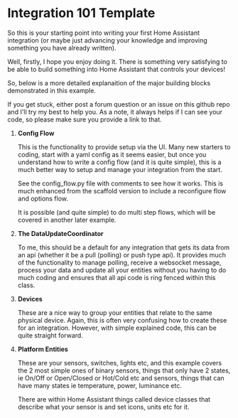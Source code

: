 # Integration 101 Template

So this is your starting point into writing your first Home Assistant integration (or maybe just advancing your knowledge and improving something you have already written).

Well, firstly, I hope you enjoy doing it.  There is something very satisfying to be able to build something into Home Assistant that controls your devices!

So, below is a more detailed explanaition of the major building blocks demonstrated in this example.

If you get stuck, either post a forum question or an issue on this github repo and I'll try my best to help you.  As a note, it always helps if I can see your code, so please make sure you provide a link to that.

1. **Config Flow**

    This is the functionality to provide setup via the UI.  Many new starters to coding, start with a yaml config as it seems easier, but once you understand how to write a config flow (and it is quite simple), this is a much better way to setup and manage your integration from the start.

    See the config_flow.py file with comments to see how it works.  This is much enhanced from the scaffold version to include a reconfigure flow and options flow.

    It is possible (and quite simple) to do multi step flows, which will be covered in another later example.

2. **The DataUpdateCoordinator**

    To me, this should be a default for any integration that gets its data from an api (whether it be a pull (polling) or push type api). It provides much of the functionality to manage polling, receive a websocket message, process your data and update all your entities without you having to do much coding and ensures that all api code is ring fenced within this class.

3. **Devices**

    These are a nice way to group your entities that relate to the same physical device.  Again, this is often very confusing how to create these for an integration.  However, with simple explained code, this can be quite straight forward.

4. **Platform Entities**

    These are your sensors, switches, lights etc, and this example covers the 2 most simple ones of binary sensors, things that only have 2 states, ie On/Off or Open/Closed or Hot/Cold etc and sensors, things that can have many states ie temperature, power, luminance etc.

    There are within Home Assistant things called device classes that describe what your sensor is and set icons, units etc for it.
